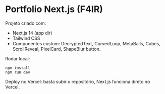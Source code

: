 # Portfolio Next.js (F4IR)

Projeto criado com:
- Next.js 14 (app dir)
- Tailwind CSS
- Componentes custom: DecryptedText, CurvedLoop, MetaBalls, Cubes, ScrollReveal, PixelCard, ShapeBlur button.

Rodar local:
```
npm install
npm run dev
```

Deploy no Vercel: basta subir o repositório, Next.js funciona direto no Vercel.
